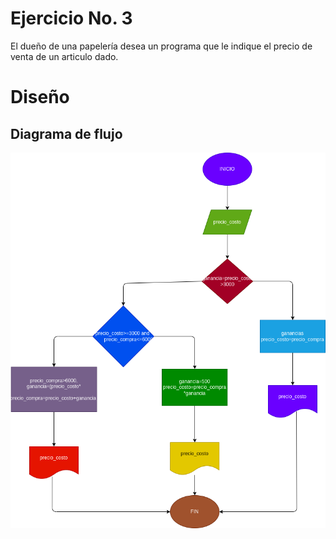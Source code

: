 # Ejercicio No. 3

El dueño de una papelería desea un programa que le indique el precio de venta
de un articulo dado.

# Diseño 

## Diagrama de flujo

![Diagrama de flujo](digrama.png "Diagrama de flujo")

